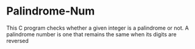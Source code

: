 # Palindrome-Num
This C program checks whether a given integer is a palindrome or not. A palindrome number is one that remains the same when its digits are reversed
